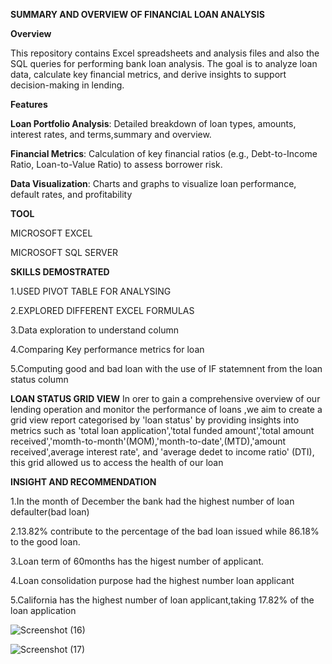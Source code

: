 **SUMMARY AND OVERVIEW OF FINANCIAL LOAN ANALYSIS**

**Overview**

This repository contains Excel spreadsheets and analysis files  and also the SQL queries for performing bank loan analysis. The goal is to analyze loan data, calculate key financial metrics, and derive insights to support decision-making in lending.

**Features**

**Loan Portfolio Analysis**: Detailed breakdown of loan types, amounts, interest rates, and terms,summary and overview.

**Financial Metrics**: Calculation of key financial ratios (e.g., Debt-to-Income Ratio, Loan-to-Value Ratio) to assess borrower risk.

**Data Visualization**: Charts and graphs to visualize loan performance, default rates, and profitability

**TOOL**

MICROSOFT EXCEL

MICROSOFT SQL SERVER 

**SKILLS DEMOSTRATED**

1.USED PIVOT TABLE FOR ANALYSING 

2.EXPLORED DIFFERENT EXCEL FORMULAS

3.Data exploration to understand column

4.Comparing Key performance metrics for loan

5.Computing good and bad loan with the use of IF statemnent from the loan status column

**LOAN  STATUS GRID VIEW**
In orer to gain a comprehensive overview of our lending operation and monitor the performance of loans ,we aim  to create a grid view report categorised by 'loan status' by providing insights into metrics  such as 'total loan application','total funded amount','total amount received','momth-to-month'(MOM),'month-to-date',(MTD),'amount received',average interest rate', and 'average dedet to income ratio' (DTI), this grid allowed us to access the health of our loan 


**INSIGHT AND RECOMMENDATION**

1.In the month of December the bank had the highest number of loan defaulter(bad loan)

2.13.82% contribute to the percentage of the bad loan issued while 86.18% to the good loan.

3.Loan term of 60months has the higest number of applicant.

4.Loan consolidation purpose had the highest number loan applicant

5.California has the highest number of loan applicant,taking 17.82% of the loan application






![Screenshot (16)](https://github.com/bjgba/FINANCIAL-LOAN-DASHBOARD/assets/162343390/660139be-f5cd-458b-ad5c-98fd8492a0db)













![Screenshot (17)](https://github.com/bjgba/FINANCIAL-LOAN-DASHBOARD/assets/162343390/560696b3-49f2-4be3-9312-73be0aab9031)















